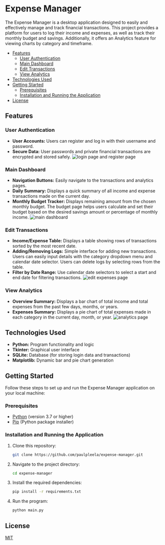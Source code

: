 # Expense Manager

The Expense Manager is a desktop application designed to easily and effectively manage and track financial transactions. This project provides a platform for users to log their income and expenses, as well as track their monthly budget and savings. Additionally, it offers an Analytics feature for viewing charts by category and timeframe.

- [Features](#features)
  - [User Authentication](#user-authentication)
  - [Main Dashboard](#main-dashboard)
  - [Edit Transactions](#edit-transactions)
  - [View Analytics](#view-analytics)
- [Technologies Used](#technologies-used)
- [Getting Started](#getting-started)
  - [Prerequisites](#prerequisites)
  - [Installation and Running the Application](#installation-and-running-the-application)
- [License](#license)


## Features

### User Authentication

* **User Accounts:** Users can register and log in with their username and password.
* **Secure Data:** User passwords and private financial transactions are encrypted and stored safely.
![login page and register page](https://i.imgur.com/OmfLPpg.png)

### Main Dashboard

* **Navigation Buttons:** Easily navigate to the transactions and analytics pages.
* **Daily Summary:** Displays a quick summary of all income and expense transactions made on the current day.
* **Monthly Budget Tracker:** Displays remaining amount from the chosen monthly budget. The budget page helps users calculate and set their budget based on the desired savings amount or percentage of monthly income.
![main dashboard](https://i.imgur.com/p29F68h.png)

### Edit Transactions

* **Income/Expense Table:** Displays a table showing rows of transactions sorted by the most recent date.
* **Adding/Removing Logs:** Simple interface for adding new transactions. Users can easily input details with the category dropdown menu and calendar date selector. Users can delete logs by selecting rows from the table.
* **Filter by Date Range:** Use calendar date selectors to select a start and end date for filtering transactions.
![edit expenses page](https://i.imgur.com/CYI8cZE.png)

### View Analytics

* **Overview Summary:** Displays a bar chart of total income and total expenses from the past few days, months, or years.
* **Expenses Summary:** Displays a pie chart of total expenses made in each category in the current day, month, or year.
![analytics page](https://i.imgur.com/JoXxk7M.png)


## Technologies Used

* **Python:** Program functionality and logic
* **Tkinter:** Graphical user interface
* **SQLite:** Database (for storing login data and transactions)
* **Matplotlib:** Dynamic bar and pie chart generation


## Getting Started

Follow these steps to set up and run the Expense Manager application on your local machine:

### Prerequisites

- [Python](https://www.python.org/) (version 3.7 or higher)
- [Pip](https://pip.pypa.io/en/stable/installation/) (Python package installer)

### Installation and Running the Application

1. Clone this repository:

    ```bash
    git clone https://github.com/paulpleela/expense-manager.git
    ```

2. Navigate to the project directory:

    ```bash
    cd expense-manager
    ```

3. Install the required dependencies:

    ```bash
    pip install -r requirements.txt
    ```

4. Run the program:

    ```bash
    python main.py
    ```  


## License

[MIT](https://choosealicense.com/licenses/mit/)
